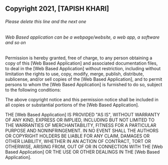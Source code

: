 ## Copyright 2021, [TAPISH KHARI]

###### Please delete this line and the next one
###### Web Based application can be a webpage/website, a web app, a software and so on

Permission is hereby granted, free of charge, to any person obtaining a copy of this [Web Based Application] and associated documentation files, to deal in the [Web Based Application] without restriction, including without limitation the rights to use, copy, modify, merge, publish, distribute, sublicense, and/or sell copies of the [Web Based Application], and to permit persons to whom the [Web Based Application] is furnished to do so, subject to the following conditions:

The above copyright notice and this permission notice shall be included in all copies or substantial portions of the [Web Based Application].

THE [Web Based Application] IS PROVIDED "AS IS", WITHOUT WARRANTY OF ANY KIND, EXPRESS OR IMPLIED, INCLUDING BUT NOT LIMITED TO THE WARRANTIES OF MERCHANTABILITY, FITNESS FOR A PARTICULAR PURPOSE AND NONINFRINGEMENT. IN NO EVENT SHALL THE AUTHORS OR COPYRIGHT HOLDERS BE LIABLE FOR ANY CLAIM, DAMAGES OR OTHER LIABILITY, WHETHER IN AN ACTION OF CONTRACT, TORT OR OTHERWISE, ARISING FROM, OUT OF OR IN CONNECTION WITH THE [Web Based Application] OR THE USE OR OTHER DEALINGS IN THE [Web Based Application].